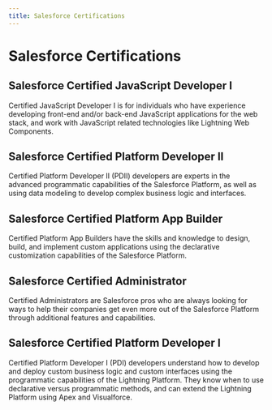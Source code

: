 ```yaml
---
title: Salesforce Certifications
---
```


# Salesforce Certifications

## Salesforce Certified JavaScript Developer I

Certified JavaScript Developer I is for individuals who have experience developing front-end and/or back-end JavaScript applications for the web stack, and work with JavaScript related technologies like Lightning Web Components.

## Salesforce Certified Platform Developer II

Certified Platform Developer II (PDII) developers are experts in the advanced programmatic capabilities of the Salesforce Platform, as well as using data modeling to develop complex business logic and interfaces.

## Salesforce Certified Platform App Builder

Certified Platform App Builders have the skills and knowledge to design, build, and implement custom applications using the declarative customization capabilities of the Salesforce Platform.

## Salesforce Certified Administrator

Certified Administrators are Salesforce pros who are always looking for ways to help their companies get even more out of the Salesforce Platform through additional features and capabilities.

## Salesforce Certified Platform Developer I

Certified Platform Developer I (PDI) developers understand how to develop and deploy custom business logic and custom interfaces using the programmatic capabilities of the Lightning Platform. They know when to use declarative versus programmatic methods, and can extend the Lightning Platform using Apex and Visualforce.
